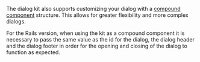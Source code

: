 The dialog kit also supports customizing your dialog with a [compound component](https://kentcdodds.com/blog/compound-components-with-react-hooks) structure.
This allows for greater flexibility and more complex dialogs.

For the Rails version, when using the kit as a compound component it is necessary to pass the same value as the id for the dialog, the dialog header and the dialog footer in order for the opening and closing of the dialog to function as expected.
